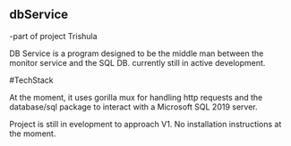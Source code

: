 ## dbService
-part of project Trishula

DB Service is a program designed to be the middle man between the monitor service and the SQL DB. currently still in active development.

#TechStack

At the moment, it uses gorilla mux for handling http requests and the database/sql package to interact with a Microsoft SQL 2019 server.

Project is still in evelopment to approach V1.  No installation instructions at the moment.

